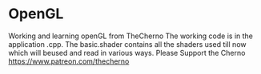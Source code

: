 # OpenGL
 Working and learning openGL from TheCherno
The working code is in the application .cpp.
The basic.shader contains all the shaders used till now which will beused and read in various ways.
Please Support the Cherno https://www.patreon.com/thecherno

